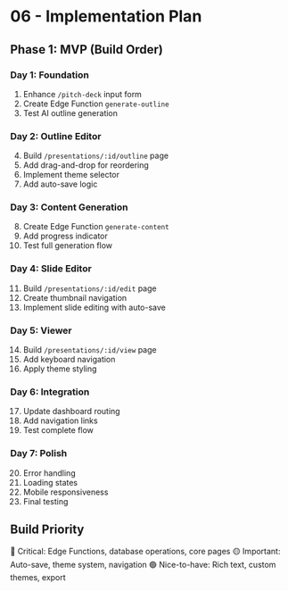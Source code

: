 # 06 - Implementation Plan

## Phase 1: MVP (Build Order)

### Day 1: Foundation
1. Enhance `/pitch-deck` input form
2. Create Edge Function `generate-outline`
3. Test AI outline generation

### Day 2: Outline Editor
4. Build `/presentations/:id/outline` page
5. Add drag-and-drop for reordering
6. Implement theme selector
7. Add auto-save logic

### Day 3: Content Generation
8. Create Edge Function `generate-content`
9. Add progress indicator
10. Test full generation flow

### Day 4: Slide Editor
11. Build `/presentations/:id/edit` page
12. Create thumbnail navigation
13. Implement slide editing with auto-save

### Day 5: Viewer
14. Build `/presentations/:id/view` page
15. Add keyboard navigation
16. Apply theme styling

### Day 6: Integration
17. Update dashboard routing
18. Add navigation links
19. Test complete flow

### Day 7: Polish
20. Error handling
21. Loading states
22. Mobile responsiveness
23. Final testing

## Build Priority
🔴 Critical: Edge Functions, database operations, core pages
🟡 Important: Auto-save, theme system, navigation
🟢 Nice-to-have: Rich text, custom themes, export
